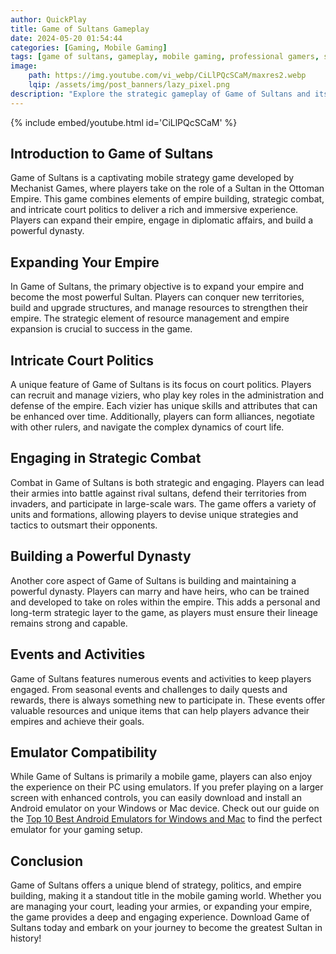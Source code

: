 ```yaml
---
author: QuickPlay
title: Game of Sultans Gameplay
date: 2024-05-20 01:54:44
categories: [Gaming, Mobile Gaming]
tags: [game of sultans, gameplay, mobile gaming, professional gamers, strategy]
image: 
    path: https://img.youtube.com/vi_webp/CiLlPQcSCaM/maxres2.webp
    lqip: /assets/img/post_banners/lazy_pixel.png
description: "Explore the strategic gameplay of Game of Sultans and its unique features."
---
```


{% include embed/youtube.html id='CiLlPQcSCaM' %}

## Introduction to Game of Sultans

Game of Sultans is a captivating mobile strategy game developed by Mechanist Games, where players take on the role of a Sultan in the Ottoman Empire. This game combines elements of empire building, strategic combat, and intricate court politics to deliver a rich and immersive experience. Players can expand their empire, engage in diplomatic affairs, and build a powerful dynasty.

## Expanding Your Empire

In Game of Sultans, the primary objective is to expand your empire and become the most powerful Sultan. Players can conquer new territories, build and upgrade structures, and manage resources to strengthen their empire. The strategic element of resource management and empire expansion is crucial to success in the game.

## Intricate Court Politics

A unique feature of Game of Sultans is its focus on court politics. Players can recruit and manage viziers, who play key roles in the administration and defense of the empire. Each vizier has unique skills and attributes that can be enhanced over time. Additionally, players can form alliances, negotiate with other rulers, and navigate the complex dynamics of court life.

## Engaging in Strategic Combat

Combat in Game of Sultans is both strategic and engaging. Players can lead their armies into battle against rival sultans, defend their territories from invaders, and participate in large-scale wars. The game offers a variety of units and formations, allowing players to devise unique strategies and tactics to outsmart their opponents.

## Building a Powerful Dynasty

Another core aspect of Game of Sultans is building and maintaining a powerful dynasty. Players can marry and have heirs, who can be trained and developed to take on roles within the empire. This adds a personal and long-term strategic layer to the game, as players must ensure their lineage remains strong and capable.

## Events and Activities

Game of Sultans features numerous events and activities to keep players engaged. From seasonal events and challenges to daily quests and rewards, there is always something new to participate in. These events offer valuable resources and unique items that can help players advance their empires and achieve their goals.

## Emulator Compatibility

While Game of Sultans is primarily a mobile game, players can also enjoy the experience on their PC using emulators. If you prefer playing on a larger screen with enhanced controls, you can easily download and install an Android emulator on your Windows or Mac device. Check out our guide on the [Top 10 Best Android Emulators for Windows and Mac](https://quickplaymobile.github.io/posts/Top-10-Best-Android-Emulators-for-Windows-and-Mac/) to find the perfect emulator for your gaming setup.

## Conclusion

Game of Sultans offers a unique blend of strategy, politics, and empire building, making it a standout title in the mobile gaming world. Whether you are managing your court, leading your armies, or expanding your empire, the game provides a deep and engaging experience. Download Game of Sultans today and embark on your journey to become the greatest Sultan in history!